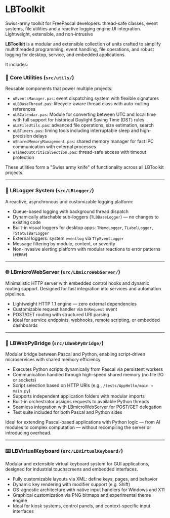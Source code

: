# LBToolkit
Swiss-army toolkit for FreePascal developers: thread-safe classes, event systems, file utilities and a reactive logging engine UI integration. Lightweight, extensible, and non-intrusive

**LBToolkit** is a modular and extensible collection of units crafted to simplify multithreaded programming, event handling, file operations, and robust logging for desktop, service, and embedded applications.

It includes:

### 🔧 Core Utilities (`src/utils/`)
Reusable components that power multiple projects:
- `uEventsManager.pas`: event dispatching system with flexible signatures
- `uLBBaseThread.pas`: lifecycle-aware thread class with auto-nulling references
- `uLBCalendar.pas`: Module for converting between UTC and local time with full support for historical Daylight Saving Time (DST) rules
- `uLBFileUtils.pas`: advanced file operations, size estimation, search
- `uLBTimers.pas`: timing tools including interruptable sleep and high-precision delays
- `uSharedMemoryManagement.pas`: shared memory manager for fast IPC communication with external processes
- `uTimedOutCriticalSection.pas`: thread-safe access with timeout protection

These utilities form a "Swiss army knife" of functionality across all LBToolkit projects.

---

### 📝 LBLogger System (`src/LBLogger/`)
A reactive, asynchronous and customizable logging platform:
- Queue-based logging with background thread dispatch
- Dynamically attachable sub-loggers (`TLBBaseLogger`) — no changes to existing code
- Built-in visual loggers for desktop apps: `TMemoLogger`, `TLabelLogger`, `TStatusBarLogger`
- External loggers: system `eventlog` via `TfpEventLogger`
- Message filtering by module, content, or severity
- Non-invasive alerting platform with modular reactions to error patterns (`#ERR#`)

---

### 🌐 LBmicroWebServer (`src/LBmicroWebServer/`)
Minimalistic HTTP server with embedded control hooks and dynamic routing support. Designed for fast integration into services and automation pipelines.

- Lightweight HTTP 1.1 engine — zero external dependencies  
- Customizable request handler via `OnRequest` event  
- POST/GET routing with structured URI parsing  
- Ideal for service endpoints, webhooks, remote scripting, or embedded dashboards

---

### 🔁 LBWebPyBridge (`src/LBWebPyBridge/`)
Modular bridge between Pascal and Python, enabling script-driven microservices with shared memory efficiency.

- Executes Python scripts dynamically from Pascal via persistent workers  
- Communication handled through high-speed shared memory (no file I/O or sockets)  
- Script selection based on HTTP URIs (e.g., `/tests/AppHello/main → main.py`)  
- Supports independent application folders with modular imports  
- Built-in orchestrator assigns requests to available Python threads  
- Seamless integration with LBmicroWebServer for POST/GET delegation  
- Test suite included for both Pascal and Python sides  

Ideal for extending Pascal-based applications with Python logic — from AI modules to complex computation — without recompiling the server or introducing overhead.

---

### ⌨️ LBVirtualKeyboard (`src/LBVirtualKeyboard/`)
Modular and extensible virtual keyboard system for GUI applications, designed for industrial touchscreens and embedded interfaces.

- Fully customizable layouts via XML: define keys, pages, and behavior  
- Dynamic key rendering with modifier support (e.g. Shift)  
- OS-agnostic architecture with native input handlers for Windows and X11  
- Graphical customization via PNG bitmaps and experimental theme engine  
- Ideal for kiosk systems, control panels, and context-specific input interfaces


